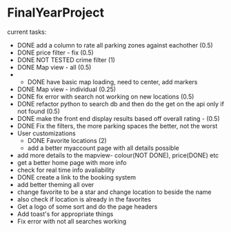 # FinalYearProject
current tasks:
  - DONE add a column to rate all parking zones against eachother (0.5)
  - DONE price filter - fix (0.5)
  - DONE NOT TESTED crime filter (1)
  - DONE Map view - all (0.5) 
  -    - DONE have basic map loading, need to center, add markers
  - DONE Map view - individual (0.25)
  - DONE fix error with search not working on new locations (0.5)
  - DONE refactor python to search db and then do the get on the api only if not found (0.5)
  - DONE make the front end display results based off overall rating - (0.5)
  - DONE Fix the filters, the more parking spaces the better, not the worst
  - User customizations
    - DONE Favorite locations (2)
    - add a better myaccount page with all details possible
  - add more details to the mapview- colour(NOT DONE), price(DONE) etc
  - get a better home page with more info
  - check for real time info avaliability
  - DONE create a link to the booking system
  - add better theming all over
  - change favorite to be a star and change location to beside the name
  - also check if location is already in the favorites
  - Get a logo of some sort and do the page headers
  - Add toast's for appropriate things
  - Fix error with not all searches working
  
   
